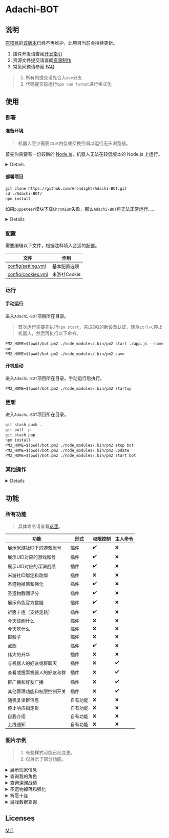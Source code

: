 # Adachi-BOT

## 说明

[原项目](https://github.com/SilveryStar/Adachi-BOT)的[该版本](https://github.com/SilveryStar/Adachi-BOT/tree/ver1.4.6)已经不再维护，此项目当前会持续更新。

1. 插件开发请查阅[开发指引](docs/开发指引.md)
2. 资源文件提交请查阅[资源制作](docs/资源制作.md)
3. 常见问题请参阅 [FAQ](https://github.com/Arondight/Adachi-BOT/issues?q=label%3Adocumentation)

> 1. 所有的提交请先合入`dev`分支
> 2. 代码提交前运行`npm run format`进行格式化

## 使用

### 部署

#### 准备环境

> 机器人至少需要`2GiB`内存或交换空间以运行无头浏览器。

首先你需要有一份较新的 [Node.js](https://nodejs.org/en/download/)，机器人无法在较低版本的 Node.js 上运行。

<details>

##### CentOS、RHEL

```
sudo yum -y remove nodejs
curl -fsSL https://rpm.nodesource.com/setup_16.x | sudo -E bash -
sudo yum -y install nodejs
```

##### Ubuntu、Debian

```
sudo apt -y remove nodejs
curl -fsSL https://deb.nodesource.com/setup_16.x | sudo -E bash -
sudo apt -y install nodejs
```

</details>

#### 部署项目

```
git clone https://github.com/Arondight/Adachi-BOT.git
cd ./Adachi-BOT/
npm install
```

如果`puppeteer`模块下载`Chromium`失败，那么`Adachi-BOT`将无法正常运行……

<details>

此时你有三种选择。首先删除`./node_modules/`目录。

其一，使用系统自带的`Chromium`，这里以`CentOS`为例，执行以下命令。

> 这里需要找到`Chromium`的二进制可执行文件路径，而非启动脚本或其链接的路径。

```
sudo yum -y install epel-release
sudo yum -y install chromium
grep PUPPETEER_EXECUTABLE_PATH ~/.bashrc || ( echo 'export PUPPETEER_EXECUTABLE_PATH=/usr/lib64/chromium-browser/chromium-browser' | tee -a ~/.bashrc )
source ~/.bashrc
PUPPETEER_SKIP_CHROMIUM_DOWNLOAD=true npm install
```

其二，通过任意合法途径获得一个可以访问国际互联网的`http`代理，然后执行以下命令。

```
npm_config_proxy=http://<ip>:<port> npm install
```

其三，尝试改用`Firefox`，执行以下命令。

```
PUPPETEER_PRODUCT=firefox npm install
```

</details>

### 配置

需要编辑以下文件，根据注释填入合适的配置。

| 文件 | 作用 |
| --- | --- |
| [config/setting.yml](config/setting.yml) | 基本配置选项 |
| [config/cookies.yml](config/cookies.yml) | 米游社Cookie |

### 运行

#### 手动运行

进入`Adachi-BOT`项目所在目录。

> 首次运行需要先执行`npm start`，完成QQ的新设备认证，随后`Ctrl+C`停止机器人，然后再执行以下命令。

```
PM2_HOME=$(pwd)/bot.pm2 ./node_modules/.bin/pm2 start ./app.js --name bot
PM2_HOME=$(pwd)/bot.pm2 ./node_modules/.bin/pm2 save
```

#### 开机启动

进入`Adachi-BOT`项目所在目录。手动运行后执行。

```
PM2_HOME=$(pwd)/bot.pm2 ./node_modules/.bin/pm2 startup
```

### 更新

进入`Adachi-BOT`项目所在目录。

```
git stash push .
git pull -p
git stash pop
npm install
PM2_HOME=$(pwd)/bot.pm2 ./node_modules/.bin/pm2 stop bot
PM2_HOME=$(pwd)/bot.pm2 ./node_modules/.bin/pm2 update
PM2_HOME=$(pwd)/bot.pm2 ./node_modules/.bin/pm2 start bot
```

### 其他操作

<details>

#### 查看状态

进入`Adachi-BOT`项目所在目录。

```
PM2_HOME=$(pwd)/bot.pm2 ./node_modules/.bin/pm2 list bot
```

#### 查看日志

进入`Adachi-BOT`项目所在目录。

```
PM2_HOME=$(pwd)/bot.pm2 ./node_modules/.bin/pm2 log bot
```

#### 手动停止

进入`Adachi-BOT`项目所在目录。

```
PM2_HOME=$(pwd)/bot.pm2 ./node_modules/.bin/pm2 stop bot
```

</details>

## 功能

### 所有功能

> 具体命令请查看[这里](src/plugins/tools/help.js)。

| 功能 | 形式 | 权限控制 | 主人命令 |
| --- | --- | --- | --- |
| 展示米游社ID下的游戏账号 | 插件 | ✔️ | ❌ |
| 展示UID对应的游戏账号 | 插件 | ✔️ | ❌ |
| 展示UID对应的深渊战绩 | 插件 | ✔️ | ❌ |
| 米游社ID绑定和改绑 | 插件 | ❌ | ❌ |
| 圣遗物掉落和强化 | 插件 | ✔️ | ❌ |
| 圣遗物截图评分 | 插件 | ✔️ | ❌ |
| 展示角色官方数据 | 插件 | ✔️ | ❌ |
| 祈愿十连（支持定轨） | 插件 | ✔️ | ❌ |
| 今天该刷什么 | 插件 | ❌ | ❌ |
| 今天吃什么 | 插件 | ❌ | ❌ |
| 掷骰子 | 插件 | ❌ | ❌ |
| 点歌 | 插件 | ✔️ | ❌ |
| 伟大的升华 | 插件 | ❌ | ❌ |
| 与机器人的好友或群聊天 | 插件 | ❌ | ✔️ |
| 查看或搜索机器人的好友和群 | 插件 | ❌ | ✔️ |
| 群广播和好友广播 | 插件 | ❌ | ✔️ |
| 其他管理功能和权限控制开关 | 插件 | ❌ | ✔️ |
| 随机复读群信息 | 自有功能 | ❌ | ❌ |
| 停止响应指定群 | 自有功能 | ❌ | ❌ |
| 自我介绍 | 自有功能 | ❌ | ❌ |
| 上线通知 | 自有功能 | ❌ | ❌ |

### 图片示例

> 1. 有些样式可能已经变更。
> 2. 仅展示了部分功能。

<details>
  <summary>展示玩家信息</summary>
  <div align="center">

![米游社](images/米游社.png)

  </div>
</details>

<details>
  <summary>查询我的角色</summary>
  <div align="center">

![我的](images/我的.png)

  </div>
</details>

<details>
  <summary>查询深渊战绩</summary>
  <div align="center">

![深渊](images/深渊.png)

  </div>
</details>


<details>
  <summary>圣遗物掉落和强化</summary>
  <div align="center">

![圣遗物](images/圣遗物.png)
![强化](images/强化.png)

  </div>
</details>

<details>
  <summary>祈愿十连</summary>
  <div align="center">

![十连](images/十连.png)

  </div>
</details>

<details>
  <summary>游戏数据查询</summary>
  <div align="center">

![角色](images/角色.png)
![武器](images/武器.png)

  </div>
</details>

## Licenses

[MIT](LICENSE)

